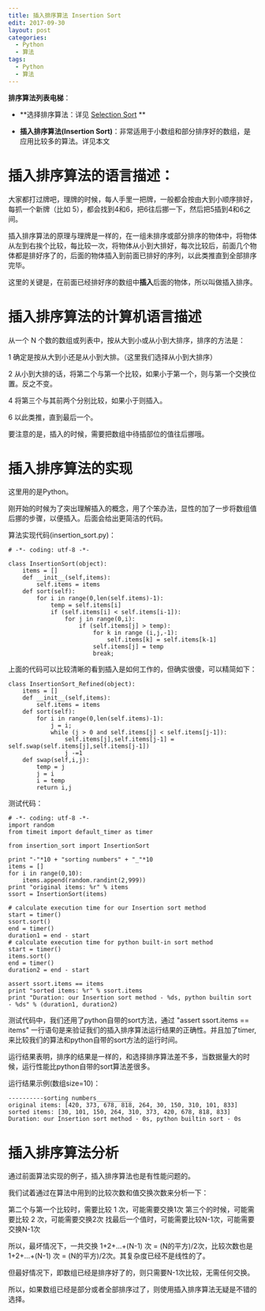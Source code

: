 ```yaml
---
title: 插入排序算法 Insertion Sort
edit: 2017-09-30
layout: post
categories:
  - Python
  - 算法
tags:
  - Python
  - 算法
---
```


**排序算法列表电梯**：

- **选择排序算法：详见 [Selection Sort](http://www.jianshu.com/p/93aba5441cc2) **

- **插入排序算法(Insertion Sort)**：非常适用于小数组和部分排序好的数组，是应用比较多的算法。详见本文

# 插入排序算法的语言描述：

大家都打过牌吧，理牌的时候，每人手里一把牌，一般都会按由大到小顺序排好，每抓一个新牌（比如 5），都会找到4和6，把6往后挪一下，然后把5插到4和6之间。

插入排序算法的原理与理牌是一样的，在一组未排序或部分排序的物体中，将物体从左到右挨个比较，每比较一次，将物体从小到大排好，每次比较后，前面几个物体都是排好序了的，后面的物体插入到前面已排好的序列，以此类推直到全部排序完毕。

这里的关键是，在前面已经排好序的数组中**插入**后面的物体，所以叫做插入排序。

# 插入排序算法的计算机语言描述

从一个 N 个数的数组或列表中，按从大到小或从小到大排序，排序的方法是：

1 确定是按从大到小还是从小到大排。（这里我们选择从小到大排序）

2 从小到大排的话，将第二个与第一个比较，如果小于第一个，则与第一个交换位置。反之不变。

4 将第三个与其前两个分别比较，如果小于则插入。

6 以此类推，直到最后一个。

要注意的是，插入的时候，需要把数组中待插部位的值往后挪哦。

# 插入排序算法的实现

这里用的是Python。

刚开始的时候为了突出理解插入的概念，用了个笨办法，显性的加了一步将数组值后挪的步骤，以便插入。后面会给出更简洁的代码。

算法实现代码(insertion_sort.py)：

```
# -*- coding: utf-8 -*-

class InsertionSort(object):
    items = []
    def __init__(self,items):
        self.items = items
    def sort(self):
        for i in range(0,len(self.items)-1):
            temp = self.items[i]
            if (self.items[i] < self.items[i-1]):
                for j in range(0,i):
                    if (self.items[j] > temp):
                        for k in range (i,j,-1):
                            self.items[k] = self.items[k-1]
                        self.items[j] = temp
                        break;
```

上面的代码可以比较清晰的看到插入是如何工作的，但确实很傻，可以精简如下：

```
class InsertionSort_Refined(object):
    items = []
    def __init__(self,items):
        self.items = items
    def sort(self):
        for i in range(0,len(self.items)-1):
            j = i;
            while (j > 0 and self.items[j] < self.items[j-1]):
                self.items[j],self.items[j-1] = self.swap(self.items[j],self.items[j-1])
                j -=1
    def swap(self,i,j):
        temp = j
        j = i
        i = temp
        return i,j

```

测试代码：

```
# -*- coding: utf-8 -*-
import random
from timeit import default_timer as timer

from insertion_sort import InsertionSort

print "-"*10 + "sorting numbers" + "_"*10
items = []
for i in range(0,10):
    items.append(random.randint(2,999))
print "original items: %r" % items
ssort = InsertionSort(items)

# calculate execution time for our Insertion sort method
start = timer()
ssort.sort()
end = timer()
duration1 = end - start
# calculate execution time for python built-in sort method
start = timer()
items.sort()
end = timer()
duration2 = end - start

assert ssort.items == items
print "sorted items: %r" % ssort.items
print "Duration: our Insertion sort method - %ds, python builtin sort - %ds" % (duration1, duration2)

```

测试代码中，我们还用了python自带的sort方法，通过 "assert ssort.items == items" 一行语句是来验证我们的插入排序算法运行结果的正确性。并且加了timer,来比较我们的算法和python自带的sort方法的运行时间。

运行结果表明，排序的结果是一样的，和选择排序算法差不多，当数据量大的时候，运行性能比python自带的sort算法差很多。

运行结果示例(数组size=10)：

```
----------sorting numbers__________
original items: [420, 373, 678, 818, 264, 30, 150, 310, 101, 833]
sorted items: [30, 101, 150, 264, 310, 373, 420, 678, 818, 833]
Duration: our Insertion sort method - 0s, python builtin sort - 0s
```

# 插入排序算法分析

通过前面算法实现的例子，插入排序算法也是有性能问题的。

我们试着通过在算法中用到的比较次数和值交换次数来分析一下：

第二个与第一个比较时，需要比较 1 次，可能需要交换1次
第三个的时候，可能需要比较 2 次，可能需要交换2次
找最后一个值时，可能需要比较N-1次，可能需要交换N-1次

所以，最坏情况下，一共交换 1+2+...+(N-1) 次 = (N的平方)/2次，比较次数也是 1+2+...+(N-1) 次 = (N的平方)/2次。其复杂度已经不是线性的了。

但最好情况下，即数组已经是排序好了的，则只需要N-1次比较，无需任何交换。

所以，如果数组已经是部分或者全部排序过了，则使用插入排序算法无疑是不错的选择。

